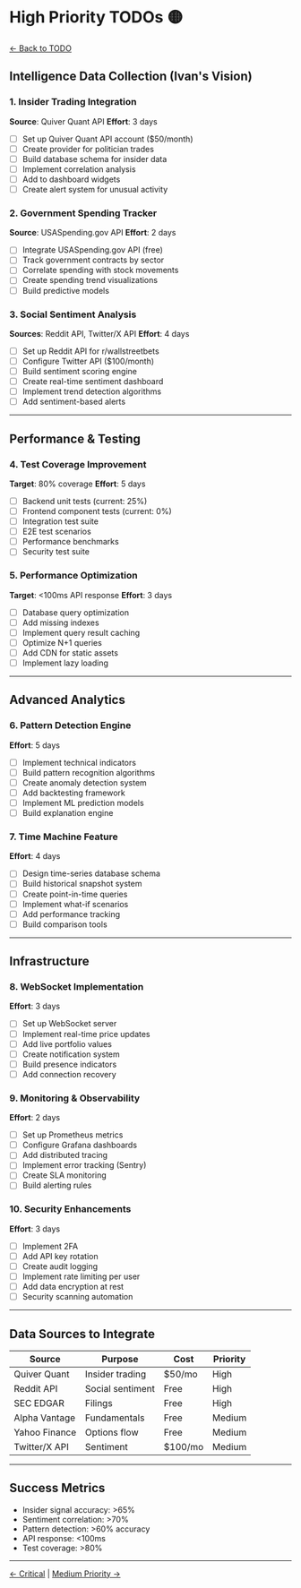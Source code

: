 # High Priority TODOs 🟡

[← Back to TODO](README.md)

## Intelligence Data Collection (Ivan's Vision)

### 1. Insider Trading Integration
**Source**: Quiver Quant API
**Effort**: 3 days
- [ ] Set up Quiver Quant API account ($50/month)
- [ ] Create provider for politician trades
- [ ] Build database schema for insider data
- [ ] Implement correlation analysis
- [ ] Add to dashboard widgets
- [ ] Create alert system for unusual activity

### 2. Government Spending Tracker
**Source**: USASpending.gov API
**Effort**: 2 days
- [ ] Integrate USASpending.gov API (free)
- [ ] Track government contracts by sector
- [ ] Correlate spending with stock movements
- [ ] Create spending trend visualizations
- [ ] Build predictive models

### 3. Social Sentiment Analysis
**Sources**: Reddit API, Twitter/X API
**Effort**: 4 days
- [ ] Set up Reddit API for r/wallstreetbets
- [ ] Configure Twitter API ($100/month)
- [ ] Build sentiment scoring engine
- [ ] Create real-time sentiment dashboard
- [ ] Implement trend detection algorithms
- [ ] Add sentiment-based alerts

---

## Performance & Testing

### 4. Test Coverage Improvement
**Target**: 80% coverage
**Effort**: 5 days
- [ ] Backend unit tests (current: 25%)
- [ ] Frontend component tests (current: 0%)
- [ ] Integration test suite
- [ ] E2E test scenarios
- [ ] Performance benchmarks
- [ ] Security test suite

### 5. Performance Optimization
**Target**: <100ms API response
**Effort**: 3 days
- [ ] Database query optimization
- [ ] Add missing indexes
- [ ] Implement query result caching
- [ ] Optimize N+1 queries
- [ ] Add CDN for static assets
- [ ] Implement lazy loading

---

## Advanced Analytics

### 6. Pattern Detection Engine
**Effort**: 5 days
- [ ] Implement technical indicators
- [ ] Build pattern recognition algorithms
- [ ] Create anomaly detection system
- [ ] Add backtesting framework
- [ ] Implement ML prediction models
- [ ] Build explanation engine

### 7. Time Machine Feature
**Effort**: 4 days
- [ ] Design time-series database schema
- [ ] Build historical snapshot system
- [ ] Create point-in-time queries
- [ ] Implement what-if scenarios
- [ ] Add performance tracking
- [ ] Build comparison tools

---

## Infrastructure

### 8. WebSocket Implementation
**Effort**: 3 days
- [ ] Set up WebSocket server
- [ ] Implement real-time price updates
- [ ] Add live portfolio values
- [ ] Create notification system
- [ ] Build presence indicators
- [ ] Add connection recovery

### 9. Monitoring & Observability
**Effort**: 2 days
- [ ] Set up Prometheus metrics
- [ ] Configure Grafana dashboards
- [ ] Add distributed tracing
- [ ] Implement error tracking (Sentry)
- [ ] Create SLA monitoring
- [ ] Build alerting rules

### 10. Security Enhancements
**Effort**: 3 days
- [ ] Implement 2FA
- [ ] Add API key rotation
- [ ] Create audit logging
- [ ] Implement rate limiting per user
- [ ] Add data encryption at rest
- [ ] Security scanning automation

---

## Data Sources to Integrate

| Source | Purpose | Cost | Priority |
|--------|---------|------|----------|
| Quiver Quant | Insider trading | $50/mo | High |
| Reddit API | Social sentiment | Free | High |
| SEC EDGAR | Filings | Free | High |
| Alpha Vantage | Fundamentals | Free | Medium |
| Yahoo Finance | Options flow | Free | Medium |
| Twitter/X API | Sentiment | $100/mo | Medium |

---

## Success Metrics
- Insider signal accuracy: >65%
- Sentiment correlation: >70%
- Pattern detection: >60% accuracy
- API response: <100ms
- Test coverage: >80%

---
[← Critical](CRITICAL.md) | [Medium Priority →](MEDIUM_PRIORITY.md)